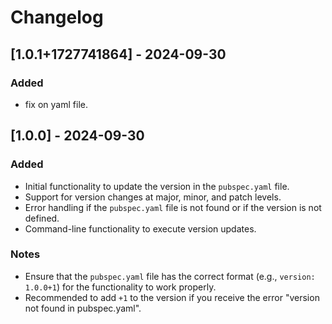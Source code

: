 # Changelog

## [1.0.1+1727741864] - 2024-09-30

### Added

- fix on yaml file.

## [1.0.0] - 2024-09-30

### Added

- Initial functionality to update the version in the `pubspec.yaml` file.
- Support for version changes at major, minor, and patch levels.
- Error handling if the `pubspec.yaml` file is not found or if the version is not defined.
- Command-line functionality to execute version updates.

### Notes

- Ensure that the `pubspec.yaml` file has the correct format (e.g., `version: 1.0.0+1`) for the functionality to work properly.
- Recommended to add `+1` to the version if you receive the error "version not found in pubspec.yaml".
